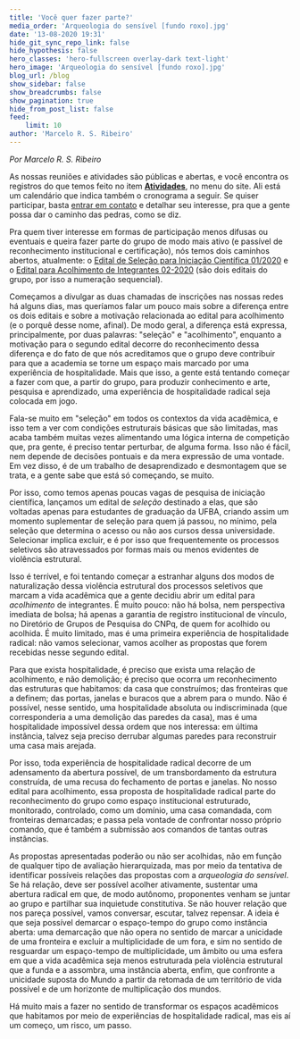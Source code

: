 ```yaml
---
title: 'Você quer fazer parte?'
media_order: 'Arqueologia do sensível [fundo roxo].jpg'
date: '13-08-2020 19:31'
hide_git_sync_repo_link: false
hide_hypothesis: false
hero_classes: 'hero-fullscreen overlay-dark text-light'
hero_image: 'Arqueologia do sensível [fundo roxo].jpg'
blog_url: /blog
show_sidebar: false
show_breadcrumbs: false
show_pagination: true
hide_from_post_list: false
feed:
    limit: 10
author: 'Marcelo R. S. Ribeiro'
---
```


_Por Marcelo R. S. Ribeiro_

As nossas reuniões e atividades são públicas e abertas, e você encontra os registros do que temos feito no item [**Atividades**](http://www.arqueologiadosensivel.ufba.br/atividades), no menu do site. Ali está um calendário que indica também o cronograma a seguir. Se quiser participar, basta [entrar em contato](http://www.arqueologiadosensivel.ufba.br/contato) e detalhar seu interesse, pra que a gente possa dar o caminho das pedras, como se diz.

Pra quem tiver interesse em formas de participação menos difusas ou eventuais e queira fazer parte do grupo de modo mais ativo (e passível de reconhecimento institucional e certificação), nós temos dois caminhos abertos, atualmente: o [Edital de Seleção para Iniciação Científica 01/2020](http://www.arqueologiadosensivel.ufba.br/atividades/edital-iniciacao-cientifica-2020) e o [Edital para Acolhimento de Integrantes 02-2020](http://www.arqueologiadosensivel.ufba.br/atividades/edital-acolhimento-2020) (são dois editais do grupo, por isso a numeração sequencial).

Começamos a divulgar as duas chamadas de inscrições nas nossas redes há alguns dias, mas queríamos falar um pouco mais sobre a diferença entre os dois editais e sobre a motivação relacionada ao edital para acolhimento (e o porquê desse nome, afinal). De modo geral, a diferença está expressa, principalmente, por duas palavras: "seleção" e "acolhimento", enquanto a motivação para o segundo edital decorre do reconhecimento dessa diferença e do fato de que nós acreditamos que o grupo deve contribuir para que a academia se torne um espaço mais marcado por uma experiência de hospitalidade. Mais que isso, a gente está tentando começar a fazer com que, a partir do grupo, para produzir conhecimento e arte, pesquisa e aprendizado, uma experiência de hospitalidade radical seja colocada em jogo.

Fala-se muito em "seleção" em todos os contextos da vida acadêmica, e isso tem a ver com condições estruturais básicas que são limitadas, mas acaba também muitas vezes alimentando uma lógica interna de competição que, pra gente, é preciso tentar perturbar, de alguma forma. Isso não é fácil, nem depende de decisões pontuais e da mera expressão de uma vontade. Em vez disso, é de um trabalho de desaprendizado e desmontagem que se trata, e a gente sabe que está só começando, se muito.

Por isso, como temos apenas poucas vagas de pesquisa de iniciação científica, lançamos um edital de _seleção_ destinado a elas, que são voltadas apenas para estudantes de graduação da UFBA, criando assim um momento suplementar de seleção para quem já passou, no mínimo, pela seleção que determina o acesso ou não aos cursos dessa universidade. Selecionar implica excluir, e é por isso que frequentemente os processos seletivos são atravessados por formas mais ou menos evidentes de violência estrutural.

Isso é terrível, e foi tentando começar a estranhar alguns dos modos de naturalização dessa violência estrutural dos processos seletivos que marcam a vida acadêmica que a gente decidiu abrir um edital para _acolhimento_ de integrantes. É muito pouco: não há bolsa, nem perspectiva imediata de bolsa; há apenas a garantia de registro institucional de vínculo, no Diretório de Grupos de Pesquisa do CNPq, de quem for acolhido ou acolhida. É muito limitado, mas é uma primeira experiência de hospitalidade radical: não vamos selecionar, vamos acolher as propostas que forem recebidas nesse segundo edital.

Para que exista hospitalidade, é preciso que exista uma relação de acolhimento, e não demolição; é preciso que ocorra um reconhecimento das estruturas que habitamos: da casa que construímos; das fronteiras que a definem; das portas, janelas e buracos que a abrem para o mundo. Não é possível, nesse sentido, uma hospitalidade absoluta ou indiscriminada (que corresponderia a uma demolição das paredes da casa), mas é uma hospitalidade impossível dessa ordem que nos interessa: em última instância, talvez seja preciso derrubar algumas paredes para reconstruir uma casa mais arejada.

Por isso, toda experiência de hospitalidade radical decorre de um adensamento da abertura possível, de um transbordamento da estrutura construída, de uma recusa do fechamento de portas e janelas. No nosso edital para acolhimento, essa proposta de hospitalidade radical parte do reconhecimento do grupo como espaço institucional estruturado, monitorado, controlado, como um domínio, uma casa comandada, com fronteiras demarcadas; e passa pela vontade de confrontar nosso próprio comando, que é também a submissão aos comandos de tantas outras instâncias.

As propostas apresentadas poderão ou não ser acolhidas, não em função de qualquer tipo de avaliação hierarquizada, mas por meio da tentativa de identificar possíveis relações das propostas com a _arqueologia do sensível_. Se há relação, deve ser possível acolher ativamente, sustentar uma abertura radical em que, de modo autônomo, proponentes venham se juntar ao grupo e partilhar sua inquietude constitutiva. Se não houver relação que nos pareça possível, vamos conversar, escutar, talvez repensar. A ideia é que seja possível demarcar o espaço-tempo do grupo como instância aberta: uma demarcação que não opera no sentido de marcar a unicidade de uma fronteira e excluir a multiplicidade de um fora, e sim no sentido de resguardar um espaço-tempo de multiplicidade, um âmbito ou uma esfera em que a vida acadêmica seja menos estruturada pela violência estrutural que a funda e a assombra, uma instância aberta, enfim, que confronte a unicidade suposta do Mundo a partir da retomada de um território de vida possível e de um horizonte de multiplicação dos mundos.

Há muito mais a fazer no sentido de transformar os espaços acadêmicos que habitamos por meio de experiências de hospitalidade radical, mas eis aí um começo, um risco, um passo.